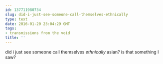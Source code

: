 ```yaml
---
id: 137711980734
slug: did-i-just-see-someone-call-themselves-ethnically
type: text
date: 2016-01-20 23:04:29 GMT
tags:
- transmissions from the void
title: ''
---
```


did i just see someone call themselves *ethnically* asian? is that something I saw?